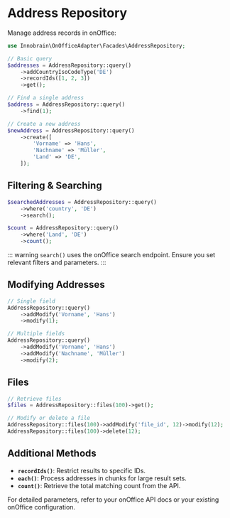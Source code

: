 # Address Repository

Manage address records in onOffice:

```php
use Innobrain\OnOfficeAdapter\Facades\AddressRepository;

// Basic query
$addresses = AddressRepository::query()
    ->addCountryIsoCodeType('DE')
    ->recordIds([1, 2, 3])
    ->get();

// Find a single address
$address = AddressRepository::query()
    ->find(1);

// Create a new address
$newAddress = AddressRepository::query()
    ->create([
        'Vorname' => 'Hans',
        'Nachname' => 'Müller',
        'Land' => 'DE',
    ]);
```

## Filtering & Searching
```php
$searchedAddresses = AddressRepository::query()
    ->where('country', 'DE')
    ->search();

$count = AddressRepository::query()
    ->where('Land', 'DE')
    ->count();
```
::: warning
`search()` uses the onOffice search endpoint. Ensure you set relevant filters and parameters.
:::

## Modifying Addresses
```php
// Single field
AddressRepository::query()
    ->addModify('Vorname', 'Hans')
    ->modify(1);

// Multiple fields
AddressRepository::query()
    ->addModify('Vorname', 'Hans')
    ->addModify('Nachname', 'Müller')
    ->modify(2);
```

##  Files
```php
// Retrieve files
$files = AddressRepository::files(100)->get();

// Modify or delete a file
AddressRepository::files(100)->addModify('file_id', 12)->modify(12);
AddressRepository::files(100)->delete(12);
```

## Additional Methods
- **`recordIds()`**: Restrict results to specific IDs.
- **`each()`**: Process addresses in chunks for large result sets.
- **`count()`**: Retrieve the total matching count from the API.

For detailed parameters, refer to your onOffice API docs or your existing onOffice configuration.
